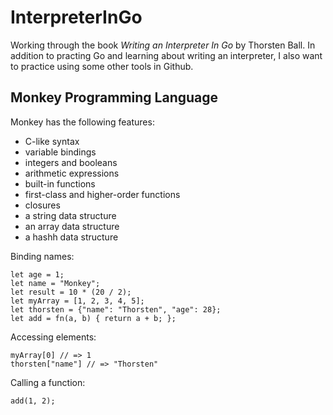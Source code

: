 # InterpreterInGo

Working through the book *Writing an Interpreter In Go* by Thorsten Ball. In addition to practing Go and learning about writing an interpreter, I also want to practice using some other tools in Github.

## Monkey Programming Language

Monkey has the following features:

- C-like syntax
- variable bindings
- integers and booleans
- arithmetic expressions
- built-in functions
- first-class and higher-order functions
- closures
- a string data structure
- an array data structure
- a hashh data structure

Binding names:

```
let age = 1;
let name = "Monkey";
let result = 10 * (20 / 2);
let myArray = [1, 2, 3, 4, 5];
let thorsten = {"name": "Thorsten", "age": 28};
let add = fn(a, b) { return a + b; };
```

Accessing elements:

```
myArray[0] // => 1
thorsten["name"] // => "Thorsten"
```

Calling a function:

```
add(1, 2);
```

